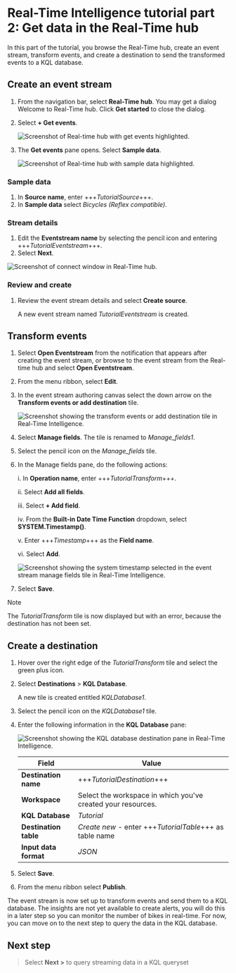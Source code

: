 # Real-Time Intelligence tutorial part 2: Get data in the Real-Time hub

In this part of the tutorial, you browse the Real-Time hub, create an event stream, transform events, and create a destination to send the transformed events to a KQL database.

## Create an event stream

1. From the navigation bar, select **Real-Time hub**. You may get a dialog Welcome to Real-Time hub. Click **Get started** to close the dialog.

2. Select **+ Get events**.
    
    ![Screenshot of Real-time hub with get events highlighted.](media/get-events.png)

3. The **Get events** pane opens. Select **Sample data**. 

    ![Screenshot of Real-time hub with sample data highlighted.](media/sample-data.png)

### Sample data

1. In **Source name**, enter +++*TutorialSource*+++.
2. In **Sample data** select *Bicycles (Reflex compatible)*.

### Stream details

1. Edit the **Eventstream name** by selecting the pencil icon and entering +++*TutorialEventstream*+++.
2. Select **Next**.

![Screenshot of connect window in Real-Time hub.](media/connect-source.png)

### Review and create

1. Review the event stream details and select **Create source**.

   A new event stream named *TutorialEventstream* is created.

## Transform events

1. Select **Open Eventstream** from the notification that appears after creating the event stream, or browse to the event stream from the Real-time hub and select **Open Eventstream**.
2. From the menu ribbon, select **Edit**.
3. In the event stream authoring canvas select the down arrow on the **Transform events or add destination** tile.  

    ![Screenshot showing the transform events or add destination tile in Real-Time Intelligence.](media/transform-events.png)

4. Select **Manage fields**. The tile is renamed to *Manage_fields1*.
5. Select the pencil icon on the *Manage_fields* tile.
6. In the Manage fields pane, do the following actions:

    i. In **Operation name**, enter +++*TutorialTransform*+++.
    
    ii. Select **Add all fields**.
   
    iii. Select **+ Add field**.
    
    iv. From the **Built-in Date Time Function** dropdown, select **SYSTEM.Timestamp()**.
   
    v. Enter +++*Timestamp*+++ as the **Field name**.
   
    vi. Select **Add**.

    ![Screenshot showing the system timestamp selected in the event stream manage fields tile in Real-Time Intelligence.](media/system-timestamp.png)
    
7. Select **Save**.
> [!NOTE]
> The *TutorialTransform* tile is now displayed but with an error, because the destination has not been set.

## Create a destination

1. Hover over the right edge of the *TutorialTransform* tile and select the green plus icon.
2. Select **Destinations** > **KQL Database**.

    A new tile is created entitled *KQLDatabase1*.

3. Select the pencil icon on the *KQLDatabase1* tile.
4. Enter the following information in the **KQL Database** pane:

    ![Screenshot showing the KQL database destination pane in Real-Time Intelligence.](media/kql-database-details.png)

    | Field | Value |
    | --- | --- |
    | **Destination name** | +++*TutorialDestination*+++ |
    | **Workspace** | Select the workspace in which you've created your resources. |
    | **KQL Database** | *Tutorial* |
    | **Destination table** | *Create new* - enter +++*TutorialTable*+++ as table name |
    | **Input data format** | *JSON* |  

5. Select **Save**.
6. From the menu ribbon select **Publish**.

The event stream is now set up to transform events and send them to a KQL database. The insights are not yet available to create alerts, you will do this in a later step so you can monitor the number of bikes in real-time. For now, you can move on to the next step to query the data in the KQL database.

## Next step

> Select **Next >** to query streaming data in a KQL queryset
